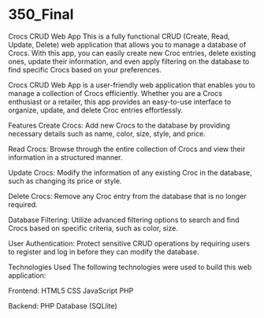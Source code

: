 # 350_Final
Crocs CRUD Web App
This is a fully functional CRUD (Create, Read, Update, Delete) web application that allows you to manage a database of Crocs. With this app, you can easily create new Croc entries, delete existing ones, update their information, and even apply filtering on the database to find specific Crocs based on your preferences.

Crocs CRUD Web App is a user-friendly web application that enables you to manage a collection of Crocs efficiently. Whether you are a Crocs enthusiast or a retailer, this app provides an easy-to-use interface to organize, update, and delete Croc entries effortlessly.

Features
Create Crocs: Add new Crocs to the database by providing necessary details such as name, color, size, style, and price.

Read Crocs: Browse through the entire collection of Crocs and view their information in a structured manner.

Update Crocs: Modify the information of any existing Croc in the database, such as changing its price or style.

Delete Crocs: Remove any Croc entry from the database that is no longer required.

Database Filtering: Utilize advanced filtering options to search and find Crocs based on specific criteria, such as color, size.

User Authentication: Protect sensitive CRUD operations by requiring users to register and log in before they can modify the database.

Technologies Used
The following technologies were used to build this web application:

Frontend:
HTML5
CSS
JavaScript
PHP

Backend:
PHP
Database (SQLlite)
